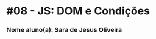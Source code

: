 

# #08 - JS: DOM e Condições

### Nome aluno(a): Sara de Jesus Oliveira

[comment]: <> (Coloque aqui o nome completo)